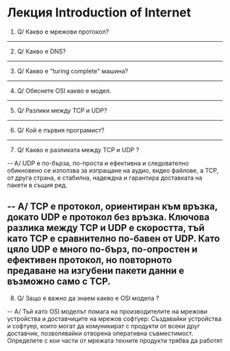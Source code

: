 # Лекция Introduction of Internet

1. Q/ Какво е мрежови протокол?

-----------------------------------
2. Q/ Какво е DNS?

-----------------------------------------
3. Q/ Какво е "turing complete" машина?

--------------------------------------
4. Q/ Обяснете OSI какво е модел.

--------------------------------------
5. Q/ Разлики между TCP и UDP?


-------------------------------------
6. Q/ Кой е първия програмист?

-----------------------------------------------
7. Q/ Какво е разликата между TCP и UDP ? 

-- A/ UDP е по-бърза, по-проста и ефективна и следователно обикновено се използва за изпращане на аудио, видео файлове,
а TCP, от друга страна, е стабилна,
надеждна и гарантира доставката на пакети в същия ред.

-- A/ TCP е протокол, ориентиран към връзка, докато UDP е протокол без връзка.
   Ключова разлика между TCP и UDP е скоростта, тъй като TCP е сравнително по-бавен от UDP.
   Като цяло UDP е много по-бърз, по-опростен и ефективен протокол,
   но повторното предаване на изгубени пакети данни е възможно само с TCP.
------------------------------------------------

8. Q/ Защо е важно да знаем какво е OSI модела ?

-- A/ Тъй като OSI моделът помага на производителите на мрежови устройства и
   доставчиците на мрежов софтуер: Създавайки устройства и софтуер, които могат да комуникират
   с продукти от всеки друг доставчик, позволявайки отворена оперативна съвместимост.
   Определете с кои части от мрежата техните продукти трябва да работят